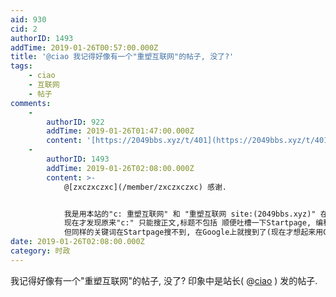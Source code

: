 ```yaml
---
aid: 930
cid: 2
authorID: 1493
addTime: 2019-01-26T00:57:00.000Z
title: '@ciao 我记得好像有一个"重塑互联网"的帖子, 没了?'
tags:
    - ciao
    - 互联网
    - 帖子
comments:
    -
        authorID: 922
        addTime: 2019-01-26T01:47:00.000Z
        content: '[https://2049bbs.xyz/t/401](https://2049bbs.xyz/t/401)'
    -
        authorID: 1493
        addTime: 2019-01-26T02:08:00.000Z
        content: >-
            @[zxczxczxc](/member/zxczxczxc) 感谢.


            我是用本站的"c: 重塑互联网" 和 "重塑互联网 site:(2049bbs.xyz)" 在Startpage搜索,都没找到结果
            现在才发现原来"c:" 只能搜正文,标题不包括 顺便吐槽一下Startpage, 编程随想号称Startpage搜索质量等同谷歌,
            但同样的关键词在Startpage搜不到, 在Google上就搜到了(现在才想起来用Google搜)
date: 2019-01-26T02:08:00.000Z
category: 时政
---
```


我记得好像有一个"重塑互联网"的帖子, 没了? 印象中是站长( @[ciao](/member/ciao) ) 发的帖子.
